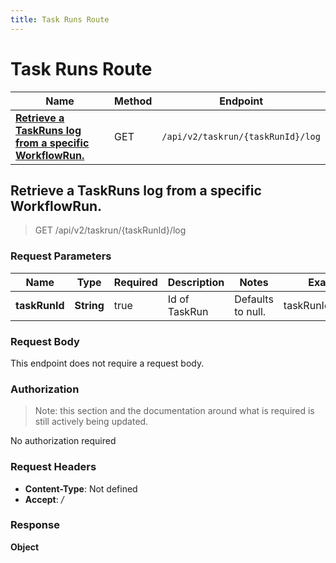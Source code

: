 ```yaml
---
title: Task Runs Route
---
```


# Task Runs Route




| Name | Method | Endpoint |
|------------- | ------------- | -------------|
| [**Retrieve a TaskRuns log from a specific WorkflowRun.**](#streamTaskRunLog) | GET | `/api/v2/taskrun/{taskRunId}/log` |



## **Retrieve a TaskRuns log from a specific WorkflowRun.**<a href="#streamTaskRunLog"></a>

> GET /api/v2/taskrun/{taskRunId}/log


### Request Parameters


| Name | Type | Required | Description | Notes | Example |
| ---- | ---- | -------- | ----------- | --- |---|
| **taskRunId** | **String** | true | Id of TaskRun | Defaults to null. | taskRunId_example


### Request Body
This endpoint does not require a request body.

### Authorization

> Note: this section and the documentation around what is required is still actively being updated.

No authorization required

### Request Headers

- **Content-Type**: Not defined
- **Accept**: */*

### Response

**Object**

